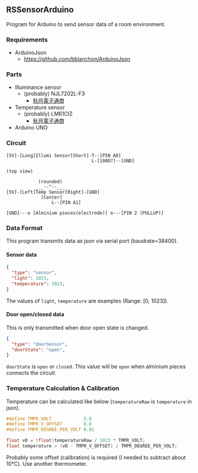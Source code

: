 
## RSSensorArduino
Program for Arduino to send sensor data of a room environment.

### Requirements
- ArduinoJson
  - https://github.com/bblanchon/ArduinoJson

### Parts
- Illuminance sensor
  - (probably) NJL7202L-F3
    - [秋月電子通商](http://akizukidenshi.com/catalog/g/gI-08910/)
- Temperature sensor
  - (probably) LM61CIZ
    - [秋月電子通商](http://akizukidenshi.com/catalog/g/gI-11160/)
- Arduino UNO

### Circuit
```
[5V]-[Long]Illumi Sensor[Short]-T--[PIN A0]
                                L-[100Ω?]--[GND]
```

```
(top view)

            (rounded)
           ___--^--___
[5V]-[Left]Temp Sensor[Right]-[GND]
             [Center]
                 L--[PIN A1]
```

```
[GND]---o [Alminium pieces(electrode)] o---[PIN 2 (PULLUP)]
```

### Data Format
This program transmits data as json via serial port (baudrate=38400).

#### Sensor data
```json
{
  "type": "sensor",
  "light": 1023,
  "temperature": 1023,
}
```

The values of `light`, `temperature` are examples (Range: [0, 1023]).

#### Door open/closed data
This is only transmitted when door open state is changed.

```json
{
  "type": "doorSensor",
  "doorState": "open",
}
```

`doorState` is `open` or `closed`. This value will be `open` when alminium pieces connects the circuit.

### Temperature Calculation & Calibration
Temperature can be calculated like below (`temperatureRaw` is `temperature` in json).

```c
#define TMPR_VOLT            5.0
#define TMPR_V_OFFSET        0.6
#define TMPR_DEGREE_PER_VOLT 0.01

float v0 = (float)temperatureRaw / 1023 * TMPR_VOLT;
float temperature = (v0 - TMPR_V_OFFSET) / TMPR_DEGREE_PER_VOLT;
```

Probably some offset (calibration) is required (I needed to subtract about 10℃). Use another thermometer.
